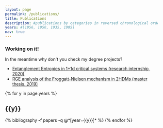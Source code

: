 ```yaml
---
layout: page
permalink: /publications/
title: Publications
description: #publications by categories in reversed chronological order. generated by jekyll-scholar.
years: #[1956, 1950, 1935, 1905]
nav: true
---
```


### Working on it! 

In the meantime why don't you check my degree projects?

* [Entanglement Entropies in 1+1d critical systems (research internship, 2020)](/assets/pdf/internship-report-2020.pdf)
* [RGE analysis of the Froggatt-Nielsen mechanism in 2HDMs (master thesis, 2019)](http://lup.lub.lu.se/student-papers/record/8986051/file/8986075.pdf)

<div class="publications">

{% for y in page.years %}
  <h2 class="year">{{y}}</h2>
  {% bibliography -f papers -q @*[year={{y}}]* %}
{% endfor %}

</div>
